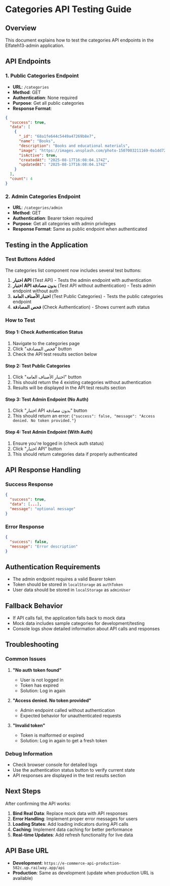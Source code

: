 # Categories API Testing Guide

## Overview
This document explains how to test the categories API endpoints in the Elfateh13-admin application.

## API Endpoints

### 1. Public Categories Endpoint
- **URL**: `/categories`
- **Method**: GET
- **Authentication**: None required
- **Purpose**: Get all public categories
- **Response Format**: 
```json
{
  "success": true,
  "data": [
    {
      "_id": "68a1fe644c5449a47269b8e7",
      "name": "Books",
      "description": "Books and educational materials",
      "image": "https://images.unsplash.com/photo-1507003211169-0a1dd7228f2d?w=400",
      "isActive": true,
      "createdAt": "2025-08-17T16:08:04.174Z",
      "updatedAt": "2025-08-17T16:08:04.174Z"
    }
  ],
  "count": 4
}
```

### 2. Admin Categories Endpoint
- **URL**: `/categories/admin`
- **Method**: GET
- **Authentication**: Bearer token required
- **Purpose**: Get all categories with admin privileges
- **Response Format**: Same as public endpoint when authenticated

## Testing in the Application

### Test Buttons Added
The categories list component now includes several test buttons:

1. **اختبار API** (Test API) - Tests the admin endpoint with authentication
2. **اختبار API بدون مصادقة** (Test API without authentication) - Tests admin endpoint without auth
3. **اختبار الأصناف العامة** (Test Public Categories) - Tests the public categories endpoint
4. **فحص المصادقة** (Check Authentication) - Shows current auth status

### How to Test

#### Step 1: Check Authentication Status
1. Navigate to the categories page
2. Click "فحص المصادقة" button
3. Check the API test results section below

#### Step 2: Test Public Categories
1. Click "اختبار الأصناف العامة" button
2. This should return the 4 existing categories without authentication
3. Results will be displayed in the API test results section

#### Step 3: Test Admin Endpoint (No Auth)
1. Click "اختبار API بدون مصادقة" button
2. This should return an error: `{"success": false, "message": "Access denied. No token provided."}`

#### Step 4: Test Admin Endpoint (With Auth)
1. Ensure you're logged in (check auth status)
2. Click "اختبار API" button
3. This should return categories data if properly authenticated

## API Response Handling

### Success Response
```json
{
  "success": true,
  "data": [...],
  "message": "optional message"
}
```

### Error Response
```json
{
  "success": false,
  "message": "Error description"
}
```

## Authentication Requirements

- The admin endpoint requires a valid Bearer token
- Token should be stored in `localStorage` as `authToken`
- User data should be stored in `localStorage` as `adminUser`

## Fallback Behavior

- If API calls fail, the application falls back to mock data
- Mock data includes sample categories for development/testing
- Console logs show detailed information about API calls and responses

## Troubleshooting

### Common Issues

1. **"No auth token found"**
   - User is not logged in
   - Token has expired
   - Solution: Log in again

2. **"Access denied. No token provided"**
   - Admin endpoint called without authentication
   - Expected behavior for unauthenticated requests

3. **"Invalid token"**
   - Token is malformed or expired
   - Solution: Log in again to get a fresh token

### Debug Information

- Check browser console for detailed logs
- Use the authentication status button to verify current state
- API responses are displayed in the test results section

## Next Steps

After confirming the API works:

1. **Bind Real Data**: Replace mock data with API responses
2. **Error Handling**: Implement proper error messages for users
3. **Loading States**: Add loading indicators during API calls
4. **Caching**: Implement data caching for better performance
5. **Real-time Updates**: Add refresh functionality for live data

## API Base URL
- **Development**: `https://e-commerce-api-production-582c.up.railway.app/api`
- **Production**: Same as development (update when production URL is available)
